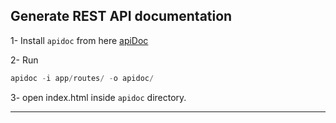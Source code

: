 Generate REST API documentation
--------
1- Install `apidoc` from here [apiDoc](http://apidocjs.com/#install)

2- Run
```javascript
apidoc -i app/routes/ -o apidoc/
```

3- open index.html inside `apidoc` directory.

---
